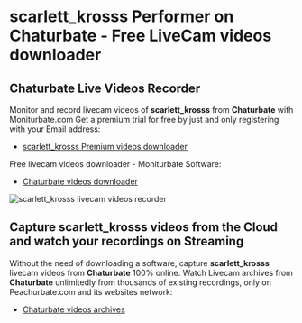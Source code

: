 # scarlett_krosss Performer on Chaturbate - Free LiveCam videos downloader

## Chaturbate Live Videos Recorder

Monitor and record livecam videos of **scarlett_krosss** from **Chaturbate** with Moniturbate.com
Get a premium trial for free by just and only registering with your Email address:
* [scarlett_krosss Premium videos downloader](https://moniturbate.com/request-demo-licence-key.html)

Free livecam videos downloader - Moniturbate Software:
* [Chaturbate videos downloader](https://moniturbate.com/moniturbate-download-software.html)

![scarlett_krosss livecam videos recorder](https://peachurnet.com/templates/moniturbate-software.png)


## Capture scarlett_krosss videos from the Cloud and watch your recordings on Streaming

Without the need of downloading a software, capture **scarlett_krosss** livecam videos from **Chaturbate** 100% online.
Watch Livecam archives from **Chaturbate** unlimitedly from thousands of existing recordings, only on Peachurbate.com and its websites network:
* [Chaturbate videos archives](https://peachurnet.com/)